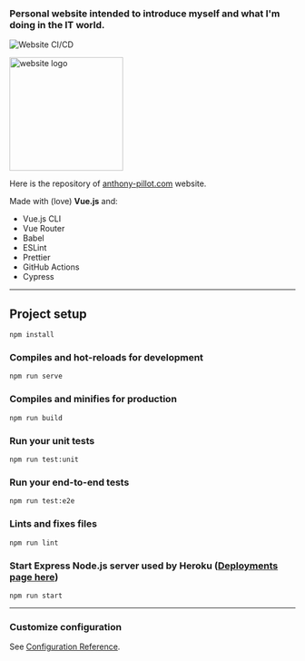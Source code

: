 ### Personal website intended to introduce myself and what I'm doing in the IT world.

![Website CI/CD](https://github.com/anthonypillot/anthony-pillot.com/workflows/Website%20CI/CD/badge.svg)

<img src="https://www.anthony-pillot.com/img/programming.2be4b4c7.svg" alt="website logo" width="200"/>

Here is the repository of [anthony-pillot.com](https://www.anthony-pillot.com/) website.

Made with (love) **Vue.js** and:

- Vue.js CLI
- Vue Router
- Babel
- ESLint
- Prettier
- GitHub Actions
- Cypress

---

## Project setup

```
npm install
```

### Compiles and hot-reloads for development

```
npm run serve
```

### Compiles and minifies for production

```
npm run build
```

### Run your unit tests

```
npm run test:unit
```

### Run your end-to-end tests

```
npm run test:e2e
```

### Lints and fixes files

```
npm run lint
```

### Start Express Node.js server used by Heroku ([Deployments page here](https://github.com/anthonypillot/anthony-pillot.com/deployments/))

```
npm run start
```

---

### Customize configuration

See [Configuration Reference](https://cli.vuejs.org/config/).
